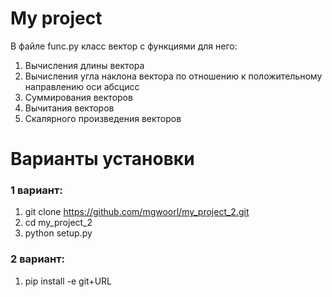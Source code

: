 # My project
В файле func.py класс вектор с функциями для него:
1. Вычисления длины вектора
2. Вычисления угла наклона вектора по отношению к положительному направлению оси абсцисс
3. Суммирования векторов
4. Вычитания векторов
5. Скалярного произведения векторов

# Варианты установки
### 1 вариант:
   1. git clone https://github.com/mgwoorl/my_project_2.git
   2. cd my_project_2
   3. python setup.py
### 2 вариант: 
   1. pip install -e git+URL 
